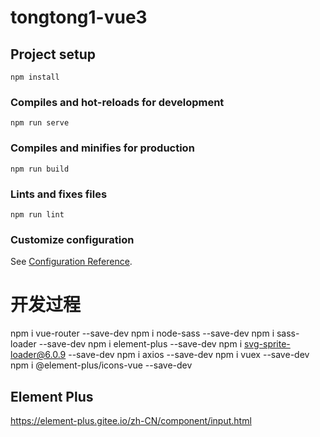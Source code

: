 # tongtong1-vue3

## Project setup
```
npm install
```

### Compiles and hot-reloads for development
```
npm run serve
```

### Compiles and minifies for production
```
npm run build
```

### Lints and fixes files
```
npm run lint
```

### Customize configuration
See [Configuration Reference](https://cli.vuejs.org/config/).

# 开发过程
npm i vue-router --save-dev
npm i node-sass --save-dev
npm i sass-loader --save-dev
npm i element-plus --save-dev
npm i svg-sprite-loader@6.0.9 --save-dev
npm i axios --save-dev
npm i vuex --save-dev
npm i @element-plus/icons-vue --save-dev


## Element Plus
https://element-plus.gitee.io/zh-CN/component/input.html

